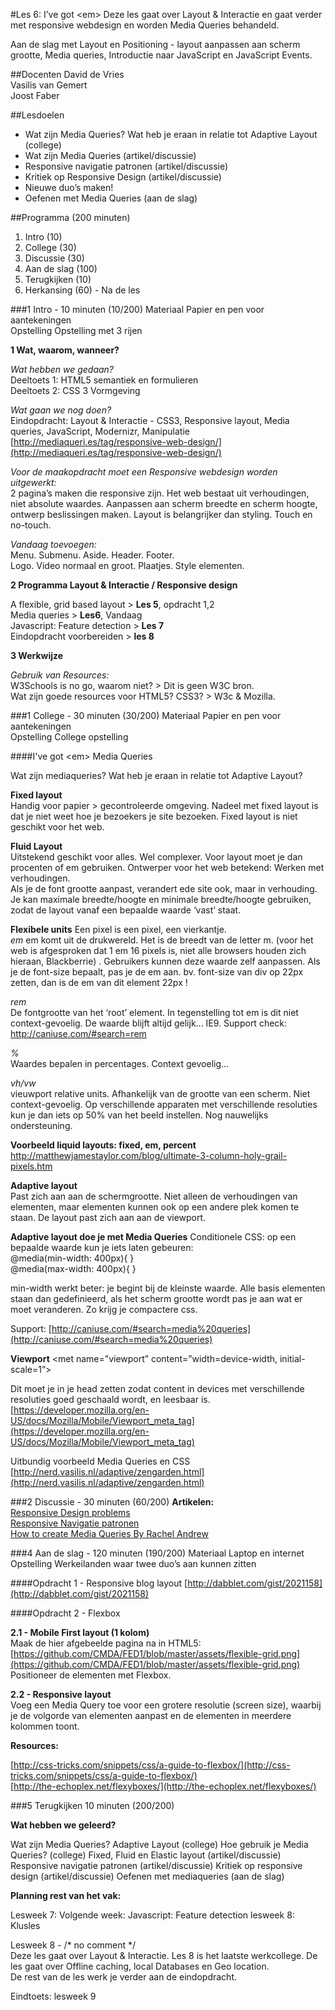 #Les 6: I’ve got \<em>Deze les gaat over Layout & Interactie en gaat verder met responsive webdesign en worden Media Queries behandeld.Aan de slag met Layout en Positioning - layout aanpassen aan scherm grootte, Media queries, Introductie naar JavaScript en JavaScript Events.##DocentenDavid de Vries  Vasilis van Gemert  Joost Faber  ##Lesdoelen  * Wat zijn Media Queries? Wat heb je eraan in relatie tot Adaptive Layout (college) * Wat zijn Media Queries (artikel/discussie) * Responsive navigatie patronen (artikel/discussie) * Kritiek op Responsive Design (artikel/discussie) * Nieuwe duo’s maken! * Oefenen met Media Queries (aan de slag)##Programma (200 minuten)1. Intro (10)2. College (30)3. Discussie (30)4. Aan de slag (100)5. Terugkijken (10)6. Herkansing (60) - Na de les###1 Intro - 10 minuten (10/200)Materiaal Papier en pen voor aantekeningen  Opstelling Opstelling met 3 rijen**1 Wat, waarom, wanneer?**_Wat hebben we gedaan?_  Deeltoets 1: HTML5 semantiek en formulieren  Deeltoets 2: CSS 3 Vormgeving  _Wat gaan we nog doen?_  Eindopdracht: Layout & Interactie - CSS3, Responsive layout, Media queries, JavaScript, Modernizr, Manipulatie [http://mediaqueri.es/tag/responsive-web-design/](http://mediaqueri.es/tag/responsive-web-design/)_Voor de maakopdracht moet een Responsive webdesign worden uitgewerkt:_    2 pagina’s maken die responsive zijn. Het web bestaat uit verhoudingen, niet absolute waardes. Aanpassen aan scherm breedte en scherm hoogte, ontwerp beslissingen maken. Layout is belangrijker dan styling. Touch en no-touch._Vandaag toevoegen:_   Menu. Submenu. Aside. Header. Footer.  Logo. Video normaal en groot. Plaatjes. Style elementen.  **2 Programma Layout & Interactie / Responsive design**A flexible, grid based layout > **Les 5**, opdracht 1,2  Media queries > **Les6**, Vandaag  Javascript: Feature detection > **Les 7**  Eindopdracht voorbereiden > **les 8**    **3 Werkwijze**_Gebruik van Resources:_  W3Schools is no go, waarom niet? > Dit is geen W3C bron.  Wat zijn goede resources voor HTML5? CSS3? > W3c & Mozilla.  ###1 College - 30 minuten (30/200)Materiaal Papier en pen voor aantekeningen  Opstelling College opstelling####I've got \<em> Media QueriesWat zijn mediaqueries? Wat heb je eraan in relatie tot Adaptive Layout?**Fixed layout**  Handig voor papier > gecontroleerde omgeving.Nadeel met fixed layout is dat je niet weet hoe je bezoekers je site bezoeken.Fixed layout is niet geschikt voor het web.**Fluid Layout**  Uitstekend geschikt voor alles. Wel complexer. Voor layout moet je dan procenten of em gebruiken. Ontwerper voor het web betekend: Werken met verhoudingen.  Als je de font grootte aanpast, verandert ede site ook, maar in verhouding.  Je kan maximale breedte/hoogte en minimale breedte/hoogte gebruiken, zodat de layout vanaf een bepaalde waarde ‘vast’ staat.**Flexibele units**Een pixel is een pixel, een vierkantje.  _em_ em komt uit de drukwereld. Het is de breedt van de letter m. (voor het web is afgesproken dat 1 em 16 pixels is, niet alle browsers houden zich hieraan, Blackberrie) . Gebruikers kunnen deze waarde zelf aanpassen. Als je de font-size bepaalt, pas je de em aan. bv. font-size van div op 22px zetten, dan is de em van dit element 22px !_rem_  De fontgrootte van het ‘root’ element. In tegenstelling tot em is dit niet context-gevoelig. De waarde blijft altijd gelijk... IE9.Support check: http://caniuse.com/#search=rem_%_  Waardes bepalen in percentages. Context gevoelig..._vh/vw_  vieuwport relative units. Afhankelijk van de grootte van een scherm. Niet context-gevoelig. Op  verschillende apparaten met verschillende resoluties kun je dan iets op 50% van het beeld instellen. Nog nauwelijks ondersteuning.**Voorbeeld liquid layouts: fixed, em, percent**  http://matthewjamestaylor.com/blog/ultimate-3-column-holy-grail-pixels.htm**Adaptive layout**  Past zich aan aan de schermgrootte. Niet alleen de verhoudingen van elementen, maar elementen kunnen ook op een andere plek komen te staan. De layout past zich aan aan de viewport. **Adaptive layout doe je met Media Queries**Conditionele CSS: op een bepaalde waarde kun je iets laten gebeuren:  @media(min-width: 400px){ }  @media(max-width: 400px){ }  min-width werkt beter: je begint bij de kleinste waarde. Alle basis elementen staan dan gedefinieerd, als het scherm grootte wordt pas je aan wat er moet veranderen. Zo krijg je compactere css.Support: [http://caniuse.com/#search=media%20queries](http://caniuse.com/#search=media%20queries)**Viewport**\<met name=”viewport” content=”width=device-width, initial-scale=1”>Dit moet je in je head zetten zodat content in devices met verschillende resoluties goed geschaald wordt, en leesbaar is. [https://developer.mozilla.org/en-US/docs/Mozilla/Mobile/Viewport_meta_tag](https://developer.mozilla.org/en-US/docs/Mozilla/Mobile/Viewport_meta_tag)Uitbundig voorbeeld Media Queries en CSS[http://nerd.vasilis.nl/adaptive/zengarden.html](http://nerd.vasilis.nl/adaptive/zengarden.html)###2 Discussie - 30 minuten (60/200)**Artikelen:**    [Responsive Design problems](http://www.webdesignshock.com/responsive-design-problems/)  [Responsive Navigatie patronen](http://bradfrostweb.com/blog/web/responsive-nav-patterns/)  [How to create Media Queries By Rachel Andrew](http://mobile.smashingmagazine.com/2010/07/19/how-to-use-css3-media-queries-to-create-a-mobile-version-of-your-website/)###4 Aan de slag - 120 minuten (190/200)Materiaal Laptop en internetOpstelling Werkeilanden waar twee duo’s aan kunnen zitten####Opdracht 1 - Responsive blog layout[http://dabblet.com/gist/2021158](http://dabblet.com/gist/2021158)####Opdracht 2 - Flexbox**2.1 - Mobile First layout (1 kolom)**  Maak de hier afgebeelde pagina na in HTML5: [https://github.com/CMDA/FED1/blob/master/assets/flexible-grid.png](https://github.com/CMDA/FED1/blob/master/assets/flexible-grid.png)  Positioneer de elementen met Flexbox.**2.2 - Responsive layout**     Voeg een Media Query toe voor een grotere resolutie (screen size), waarbij je de volgorde van elementen aanpast en de elementen in meerdere kolommen toont.  **Resources:** [http://css-tricks.com/snippets/css/a-guide-to-flexbox/](http://css-tricks.com/snippets/css/a-guide-to-flexbox/)  [http://the-echoplex.net/flexyboxes/](http://the-echoplex.net/flexyboxes/)   ###5 Terugkijken 10 minuten (200/200)**Wat hebben we geleerd?**Wat zijn Media Queries? Adaptive Layout (college)Hoe gebruik je Media Queries? (college)Fixed, Fluid en Elastic layout (artikel/discussie)Responsive navigatie patronen (artikel/discussie)Kritiek op responsive design (artikel/discussie)Oefenen met mediaqueries (aan de slag)**Planning rest van het vak:**Lesweek 7: Volgende week: Javascript: Feature detectionlesweek 8: KluslesLesweek 8 - /* no comment */  Deze les gaat over Layout & Interactie. Les 8 is het laatste werkcollege. De les gaat over Offline caching, local Databases en Geo location.  De rest van de les werk je verder aan de eindopdracht.  Eindtoets: lesweek 9  